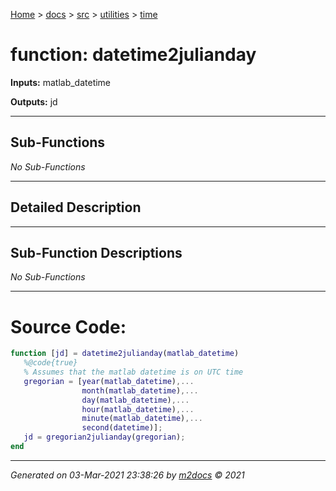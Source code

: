[Home](../../../index.md) > [docs](../../../docs_index.md) > [src](../../src_index.md) > [utilities](../utilities_index.md) > [time](time_index.md)  


# function: datetime2julianday



**Inputs:** matlab_datetime

**Outputs:** jd

 ***

## Sub-Functions

*No Sub-Functions*

 ***

## Detailed Description



 ***

## Sub-Function Descriptions

*No Sub-Functions*

 
 *** 

# Source Code:

 ```matlab 
 function [jd] = datetime2julianday(matlab_datetime)
    %@code{true}
    % Assumes that the matlab datetime is on UTC time
    gregorian = [year(matlab_datetime),...
                 month(matlab_datetime),...
                 day(matlab_datetime),...
                 hour(matlab_datetime),...
                 minute(matlab_datetime),...
                 second(datetime)];
    jd = gregorian2julianday(gregorian);
end 
``` 
 
***

*Generated on 03-Mar-2021 23:38:26 by [m2docs](https://github.com/crgnam-research/m2docs) © 2021*
